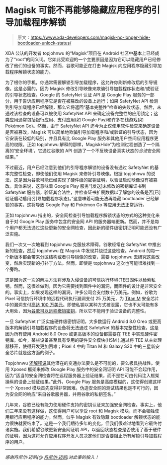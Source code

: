 # Magisk 可能不再能够隐藏应用程序的引导加载程序解锁

> 原文：<https://www.xda-developers.com/magisk-no-longer-hide-bootloader-unlock-status/>

XDA 公认的开发者 topjohnwu 的“Magisk”项目在 Android 社区中基本上已经成为了“root”的同义词。它如此受欢迎的一个主要原因是因为它可以隐藏用户已经修改了他们的设备的事实。然而，谷歌可能正在打击 Magisk 向应用程序隐藏引导加载程序解锁状态的能力。

为了根你的手机，你通常需要解锁引导加载程序，这允许你刷新修改后的引导镜像。这是必需的，因为 Magisk 修改引导映像来欺骗引导加载程序状态和/或验证的引导状态检查。Google 的 SafetyNet 认证 API 是 Google Play 服务的一部分，用于告诉应用程序它是否在被篡改的设备上运行；如果 SafetyNet API 检测到引导加载程序已经解锁，那么它将返回“基本完整性”检查的失败状态。然后，未通过该检查的设备可以被使用 SafetyNet API 来确定设备完整性的应用锁定；这类应用通常包括银行应用、支付应用(如 Google Pay)和许多在线游戏(如 Pokémon Go)。然而，由于 SafetyNet API 迄今为止仅使用软件检查来确定设备是否被篡改，Magisk 可以简单地欺骗引导加载程序和/或验证的引导状态，因为它安装在较低的级别，并且具有比 Google Play 服务和其他用户空间应用程序更高的权限。正如 topjohnwu 解释的那样，MagiskHide“为检测过程创造了一个隔离的‘安全环境’，它通过谷歌的 API 创造了一个不反映设备真实状态的*合法*安全网结果。”

不过最近，用户已经注意到他们的引导程序解锁的设备没有通过 SafetyNet 的基本完整性检查，即使他们使用 Magisk 来修补引导映像。根据 topjohnwu 的说法，这是因为谷歌可能已经实现了硬件级的密钥证明，以验证启动映像没有被篡改。具体来说，这意味着 Google Play 服务“[发送]未修改的密钥库证书到 SafetyNet 服务器，验证其合法性，并检查证书扩展数据以了解您的设备是否[已]验证启动启用(引导加载程序状态)。”这意味着可能无法再隐藏 bootloader 已经解锁的事实，这将导致 Google Pay 和 Pokémon Go 等应用无法正常运行。

正如 topjohnwu 指出的，安全网检查引导加载程序解锁状态的方式的这种变化来自于对 Google Play 服务中包含的安全网 API 的服务器端更新。然而，并不是每个用户都无法通过这些更新的安全网检查，因此新的硬件级密钥证明可能还没有广泛实施。

我们一次又一次地看到 topjohnwu 克服技术障碍。谷歌经常在 SafetyNet 中推出新的检查，然后 topjohnwu 在 Magisk 中发现并绕过这些检查。Android 的每一个新版本都会带来分区结构或者引导镜像的改变，需要 topjohnwu 去研究这些改变，然后实现新的打补丁方法。然而，即使是 topjohnwu 这次也可能很难找到一个旁路。

这是因为这一次的解决方法将涉及入侵设备的可信执行环境(TEE)固件以检索私钥。然而，这很难做到，因为它需要找到固件中的漏洞，而固件的设计是非常安全的。事实上，如果发现这样的漏洞，许多公司会支付数十万美元。例如，谷歌为 Pixel 可信执行环境中的远程代码执行漏洞支付 25 万美元，为 [Titan M](https://www.xda-developers.com/google-pixel-3-titan-m-security/) 安全芯片中的漏洞支付[高达 100 万美元](https://www.xda-developers.com/google-pays-1-5-million-titan-m-security-vulnerabilities-pixel/)。即使私钥以某种方式被泄露，它也不太可能有多大用处，因为[谷歌可以远程撤销密钥](https://twitter.com/shawnwillden/status/1237836365238337536)，所以它不能用于验证设备的完整性。

一旦 SafetyNet 广泛实施硬件级密钥证明，大多数运行 Android 8.0 Oreo 或更高版本的解锁引导加载程序的设备将无法通过 SafetyNet 的基本完整性检查。这是因为所有使用 Android 8.0 Oreo 或更高版本的设备都需要在 TEE 中实现硬件密钥库。如今，某些设备甚至具有专用的硬件安全模块(HSM ),通过将 TEE 从主处理器移开，使得开发更加困难；Pixel 4 中的 Titan M 和 Galaxy S20 中的三星新安全芯片就是这方面的例子。

Topjohnwu [还解释说](https://twitter.com/topjohnwu/status/1237830555523149824)其他潜在的变通办法要么是不可能的，要么极具挑战性。使用 Xposed 框架来修改 Google Play 服务中的安全网证明 API 可能不会起作用，因为“适当的安全网检查将在远程服务器上验证结果，而不是在可由代码注入框架操纵的设备上验证结果。”此外，Google Play 服务是高度模糊的，这使得创建这样一个 Xposed 模块首先变得非常困难。伪造安全网的测试结果也是不可行的，因为安全网的响应“来自谷歌服务器，并用谷歌的私钥签名。”

几年来，谷歌已经有能力使用硬件支持的密钥认证来加强安全网检查。事实上，他们三年来没有这样做，这使得用户可以享受 root 和 Magisk 模块，而不会牺牲使用银行应用程序的能力。然而，似乎 Magisk 有效隐藏 bootloader 解锁状态的能力很快就要结束了。这是一个我们期待多年的变化，但我们很难过地看到它最终付诸实施。我们希望谷歌更新安全网证明 API，以返回状态检查是否使用了基于硬件的证明，因为这将允许应用程序开发人员决定他们是否要阻止所有解锁引导加载程序的用户。

* * *

*感谢丹尼尔·迈凯(@ [丹尼尔·迈凯](https://twitter.com/DanielMicay))对此事的投入！*